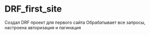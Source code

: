 # DRF_first_site
Создал DRF проект для первого сайта
Обрабатывает все запросы, настроена авторизация и пагинация
